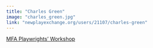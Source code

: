 ```yaml
---
title: "Charles Green"
image: "charles_green.jpg"
link: "newplayexchange.org/users/21107/charles-green"
---
```


[MFA Playwrights’ Workshop](/programs/mfa-playwrights-workshop)